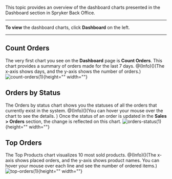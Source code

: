 This topic provides an overview of the dashboard charts presented in the Dashboard section in Spryker Back Office.
***
**To view** the dashboard charts, click **Dashboard** on the left.
***
## Count Orders
The very first chart you see on the **Dashboard** page is **Count Orders**. This chart provides a summary of orders made for the last 7 days. 
@(Info)()(The x-axis shows days, and the y-axis shows the number of orders.)
![count-orders\(1\)](https://cdn.document360.io/9fafa0d5-d76f-40c5-8b02-ab9515d3e879/Images/Documentation/count-orders%281%29.png){height="" width=""}

## Orders by Status
The Orders by status chart shows you the statuses of all the orders that currently exist in the system. 
@(Info)()(You can hover your mouse over the chart to see the details. )
Once the status of an order is updated in the **Sales > Orders** section, the change is reflected on this chart.
![orders-status\(1\)](https://cdn.document360.io/9fafa0d5-d76f-40c5-8b02-ab9515d3e879/Images/Documentation/orders-status%281%29.png){height="" width=""}

## Top Orders
The Top Products chart visualizes 10 most sold products. 
@(Info)()(The x-axis shows placed orders, and the y-axis shows product names. You can hover your mouse over each line and see the number of ordered items.)
![top-orders\(1\)](https://cdn.document360.io/9fafa0d5-d76f-40c5-8b02-ab9515d3e879/Images/Documentation/top-orders%281%29.png){height="" width=""}